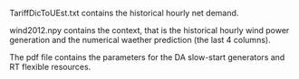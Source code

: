 TariffDicToUEst.txt contains the historical hourly net demand.

wind2012.npy contains the context, that is the historical hourly wind power generation and the numerical waether prediction (the last 4 columns).

The pdf file contains the parameters for the DA slow-start generators and RT flexible resources.

